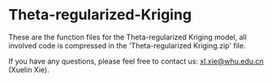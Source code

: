 # Theta-regularized-Kriging
These are the function files for the Theta-regularized Kriging model, all involved code is compressed in the 'Theta-regularized Kriging.zip' file.

If you have any questions, please feel free to contact us: xl.xie@whu.edu.cn (Xuelin Xie).
